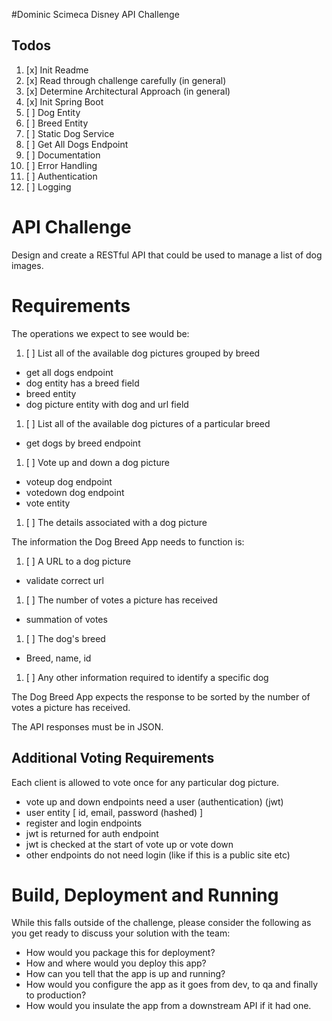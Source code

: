 #Dominic Scimeca Disney API Challenge

## Todos
1. [x] Init Readme
1. [x] Read through challenge carefully (in general)
1. [x] Determine Architectural Approach (in general)
1. [x] Init Spring Boot
1. [ ] Dog Entity
1. [ ] Breed Entity
1. [ ] Static Dog Service
1. [ ] Get All Dogs Endpoint
1. [ ] Documentation
1. [ ] Error Handling
1. [ ] Authentication
1. [ ] Logging 

# API Challenge

Design and create a RESTful API that could be used to manage a list of dog images. 

# Requirements

The operations we expect to see would be:

1. [ ] List all of the available dog pictures grouped by breed
- get all dogs endpoint
- dog entity has a breed field
- breed entity
- dog picture entity with dog and url field
1. [ ] List all of the available dog pictures of a particular breed
- get dogs by breed endpoint
1. [ ] Vote up and down a dog picture
- voteup dog endpoint
- votedown dog endpoint
- vote entity
1. [ ] The details associated with a dog picture

The information the Dog Breed App needs to function is:

1. [ ] A URL to a dog picture
- validate correct url
1. [ ] The number of votes a picture has received
- summation of votes
1. [ ] The dog's breed
- Breed, name, id
1. [ ] Any other information required to identify a specific dog

The Dog Breed App expects the response to be sorted by the number of votes a picture has received.

The API responses must be in JSON.

## Additional Voting Requirements

Each client is allowed to vote once for any particular dog picture.
- vote up and down endpoints need a user (authentication) (jwt)
- user entity [ id, email, password (hashed) ]
- register and login endpoints
- jwt is returned for auth endpoint
- jwt is checked at the start of vote up or vote down
- other endpoints do not need login (like if this is a public site etc)




# Build, Deployment and Running

While this falls outside of the challenge, please consider the following as you get ready to discuss your solution with the team:

* How would you package this for deployment?
* How and where would you deploy this app?
* How can you tell that the app is up and running?
* How would you configure the app as it goes from dev, to qa and finally to production?
* How would you insulate the app from a downstream API if it had one.